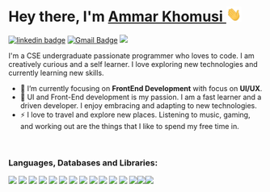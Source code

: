 <h1>Hey there, I'm <a  href="https://github.com/ammarkhomusi/">Ammar Khomusi </a> <img  src="https://raw.githubusercontent.com/ABSphreak/ABSphreak/master/gifs/Hi.gif" width="30px"></h1>

[![linkedin badge](https://img.shields.io/badge/ammarkhomusi-30302f?style=flat&logo=linkedin)](https://www.linkedin.com/in/ammar-khomusi)
[![Gmail Badge](https://img.shields.io/badge/ammarkhomusi@gmail.com-30302f?style=flat&logo=Gmail&logoColor=red)](mailto:ammarkhomusi@gmail.com)
<img src="https://komarev.com/ghpvc/?username=ammarkhomusi&style=plastic" />


I'm a CSE undergraduate passionate programmer who loves to code. I am creatively curious and a self learner. I love exploring new technologies and currently learning new skills. <br>

- 🌱 I’m currently focusing on **FrontEnd Development** with focus on **UI/UX**.
- 💬 UI and Front-End development is my passion. I am a fast learner and a driven developer. I enjoy embracing and adapting to new technologies.
- ⚡ I love to travel and explore new places. Listening to music, gaming, and working out are the things that I like to spend my free time in.

<br>

<h3 align="left">Languages, Databases and Libraries:</h3>
<p align="left"> <img src="https://img.icons8.com/color/48/000000/javascript--v1.png"/> <img src="https://img.icons8.com/color/48/000000/typescript.png"/> <img src="https://img.icons8.com/color/48/4a90e2/c-plus-plus-logo.png"/> <img src="https://img.icons8.com/color/48/4a90e2/java-coffee-cup-logo--v1.png"/> <img src="https://img.icons8.com/color/48/000000/html-5--v1.png"/> <img src="https://img.icons8.com/color/48/000000/css3.png"/> <img src="https://img.icons8.com/ios-filled/48/000000/jquery.png"/>  <img src="https://img.icons8.com/external-tal-revivo-shadow-tal-revivo/48/000000/external-sql-a-domain-specific-language-for-programming-and-designed-for-managing-data-database-shadow-tal-revivo.png"/>  <img src="https://img.icons8.com/color/48/000000/nodejs.png"/>  <img src="https://img.icons8.com/color/48/000000/react-native.png"/> <img src="https://img.icons8.com/color/48/000000/angularjs.png"/> <img src="https://img.icons8.com/external-tal-revivo-color-tal-revivo/48/000000/external-redux-an-open-source-javascript-library-for-managing-application-state-logo-color-tal-revivo.png"/> <img src="https://img.icons8.com/color/48/000000/mongodb.png"/><img src="https://img.icons8.com/color/48/000000/npm.png"/><img src="https://img.icons8.com/color/48/000000/git.png"/> </p>

<br>
<br>
